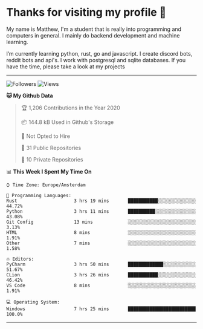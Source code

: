 # Thanks for visiting my profile 👋
My name is Matthew, I'm a student that is really into programming and computers in general. I mainly do backend development and machine learning.

I’m currently learning python, rust, go and javascript. I create discord bots, reddit bots and api's. I work with postgresql and sqlite databases. If you have the time, please take a look at my projects

---
![Followers](https://img.shields.io/github/followers/DankDumpster?style=social)
![Views](https://komarev.com/ghpvc/?username=DankDumpster&style=flat-square&color=green)
<!--START_SECTION:waka-->
**🐱 My Github Data** 

> 🏆 1,206 Contributions in the Year 2020
 > 
> 📦 144.8 kB Used in Github's Storage 
 > 
> 🚫 Not Opted to Hire
 > 
> 📜 31 Public Repositories
 > 
> 🔑 10 Private Repositories 

📊 **This Week I Spent My Time On** 

```text
⌚︎ Time Zone: Europe/Amsterdam

💬 Programming Languages: 
Rust                     3 hrs 19 mins       ███████████░░░░░░░░░░░░░░   44.72% 
Python                   3 hrs 11 mins       ██████████░░░░░░░░░░░░░░░   43.08% 
Git Config               13 mins             ░░░░░░░░░░░░░░░░░░░░░░░░░   3.13% 
HTML                     8 mins              ░░░░░░░░░░░░░░░░░░░░░░░░░   1.91% 
Other                    7 mins              ░░░░░░░░░░░░░░░░░░░░░░░░░   1.58%

🔥 Editors: 
PyCharm                  3 hrs 50 mins       █████████████░░░░░░░░░░░░   51.67% 
CLion                    3 hrs 26 mins       ███████████░░░░░░░░░░░░░░   46.42% 
VS Code                  8 mins              ░░░░░░░░░░░░░░░░░░░░░░░░░   1.91%

💻 Operating System: 
Windows                  7 hrs 25 mins       █████████████████████████   100.0%

```


<!--END_SECTION:waka-->
-------

